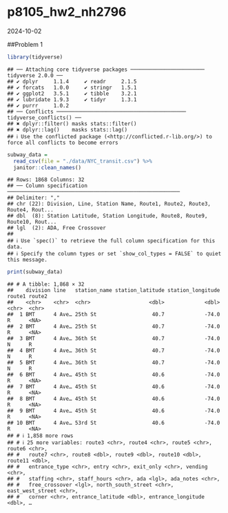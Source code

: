 p8105_hw2_nh2796
================
2024-10-02

\##Problem 1

``` r
library(tidyverse)
```

    ## ── Attaching core tidyverse packages ──────────────────────── tidyverse 2.0.0 ──
    ## ✔ dplyr     1.1.4     ✔ readr     2.1.5
    ## ✔ forcats   1.0.0     ✔ stringr   1.5.1
    ## ✔ ggplot2   3.5.1     ✔ tibble    3.2.1
    ## ✔ lubridate 1.9.3     ✔ tidyr     1.3.1
    ## ✔ purrr     1.0.2     
    ## ── Conflicts ────────────────────────────────────────── tidyverse_conflicts() ──
    ## ✖ dplyr::filter() masks stats::filter()
    ## ✖ dplyr::lag()    masks stats::lag()
    ## ℹ Use the conflicted package (<http://conflicted.r-lib.org/>) to force all conflicts to become errors

``` r
subway_data = 
  read_csv(file = "./data/NYC_transit.csv") %>% 
  janitor::clean_names()
```

    ## Rows: 1868 Columns: 32
    ## ── Column specification ────────────────────────────────────────────────────────
    ## Delimiter: ","
    ## chr (22): Division, Line, Station Name, Route1, Route2, Route3, Route4, Rout...
    ## dbl  (8): Station Latitude, Station Longitude, Route8, Route9, Route10, Rout...
    ## lgl  (2): ADA, Free Crossover
    ## 
    ## ℹ Use `spec()` to retrieve the full column specification for this data.
    ## ℹ Specify the column types or set `show_col_types = FALSE` to quiet this message.

``` r
print(subway_data)
```

    ## # A tibble: 1,868 × 32
    ##    division line   station_name station_latitude station_longitude route1 route2
    ##    <chr>    <chr>  <chr>                   <dbl>             <dbl> <chr>  <chr> 
    ##  1 BMT      4 Ave… 25th St                  40.7             -74.0 R      <NA>  
    ##  2 BMT      4 Ave… 25th St                  40.7             -74.0 R      <NA>  
    ##  3 BMT      4 Ave… 36th St                  40.7             -74.0 N      R     
    ##  4 BMT      4 Ave… 36th St                  40.7             -74.0 N      R     
    ##  5 BMT      4 Ave… 36th St                  40.7             -74.0 N      R     
    ##  6 BMT      4 Ave… 45th St                  40.6             -74.0 R      <NA>  
    ##  7 BMT      4 Ave… 45th St                  40.6             -74.0 R      <NA>  
    ##  8 BMT      4 Ave… 45th St                  40.6             -74.0 R      <NA>  
    ##  9 BMT      4 Ave… 45th St                  40.6             -74.0 R      <NA>  
    ## 10 BMT      4 Ave… 53rd St                  40.6             -74.0 R      <NA>  
    ## # ℹ 1,858 more rows
    ## # ℹ 25 more variables: route3 <chr>, route4 <chr>, route5 <chr>, route6 <chr>,
    ## #   route7 <chr>, route8 <dbl>, route9 <dbl>, route10 <dbl>, route11 <dbl>,
    ## #   entrance_type <chr>, entry <chr>, exit_only <chr>, vending <chr>,
    ## #   staffing <chr>, staff_hours <chr>, ada <lgl>, ada_notes <chr>,
    ## #   free_crossover <lgl>, north_south_street <chr>, east_west_street <chr>,
    ## #   corner <chr>, entrance_latitude <dbl>, entrance_longitude <dbl>, …
